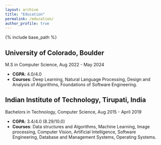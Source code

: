 ```yaml
---
layout: archive
title: "Education"
permalink: /education/
author_profile: true
---
```


{% include base_path %}

## University of Colorado, Boulder
M.S in Computer Science, Aug 2022 - May 2024
* __CGPA__: 4.0/4.0
* __Courses__: Deep Learning, Natural Language Processing, Design and Analysis of Algorithms, Foundations of Software Engineering.

## Indian Institute of Technology, Tirupati, India
Bachelors in Technology, Computer Science, Aug 2015 - April 2019
* __CGPA__: 3.4/4.0 (8.29/10.0)
* __Courses__: Data structures and Algorithms, Machine Learning, Image processing, Computer Vision, Artificial Intelligence, Software Engineering, Database and Management Systems, Operating Systems.
